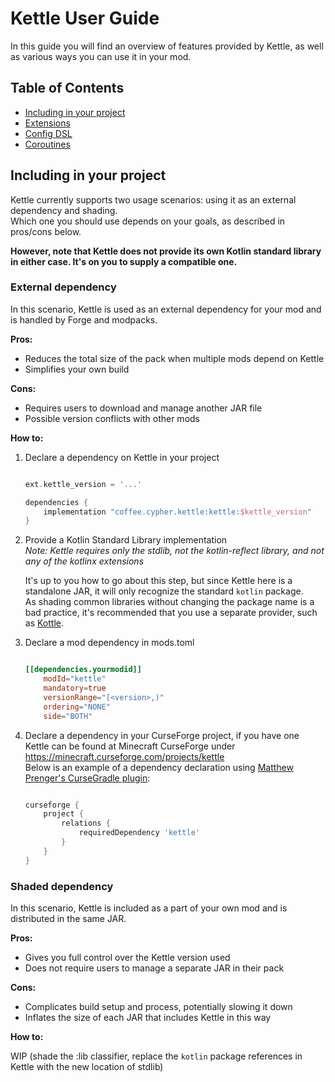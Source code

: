 # Kettle User Guide

In this guide you will find an overview of features provided by Kettle, as well as various ways you can use it in your mod.

## Table of Contents
* [Including in your project](#including-in-your-project)
* [Extensions](#extensions)
* [Config DSL](#config-dsl)
* [Coroutines](#coroutines)

## Including in your project

Kettle currently supports two usage scenarios: using it as an external dependency and shading.  
Which one you should use depends on your goals, as described in pros/cons below.

**However, note that Kettle does not provide its own Kotlin standard library in either case. It's on you to supply a compatible one.**

### External dependency

In this scenario, Kettle is used as an external dependency for your mod and is handled by Forge and modpacks.

**Pros:**  
* Reduces the total size of the pack when multiple mods depend on Kettle
* Simplifies your own build

**Cons:**  
* Requires users to download and manage another JAR file
* Possible version conflicts with other mods

**How to:**

1) Declare a dependency on Kettle in your project  
    ```gradle
    
    ext.kettle_version = '...'
    
    dependencies {
        implementation "coffee.cypher.kettle:kettle:$kettle_version"
    }
    ```
    
2) Provide a Kotlin Standard Library implementation  
    *Note: Kettle requires only the stdlib, not the kotlin-reflect library, and not any of the kotlinx extensions*
    
    It's up to you how to go about this step, but since Kettle here is a standalone JAR, it will only recognize the standard `kotlin` package.  
    As shading common libraries without changing the package name is a bad practice, it's recommended that you use a separate provider, such as [Kottle](https://github.com/autaut03/kottle).
    
3) Declare a mod dependency in mods.toml  
    ```toml
    
    [[dependencies.yourmodid]]
        modId="kettle"
        mandatory=true
        versionRange="[<version>,)"
        ordering="NONE"
        side="BOTH"
    ```
    
4) Declare a dependency in your CurseForge project, if you have one  
    Kettle can be found at Minecraft CurseForge under https://minecraft.curseforge.com/projects/kettle  
    Below is an example of a dependency declaration using [Matthew Prenger's CurseGradle plugin](https://github.com/matthewprenger/CurseGradle):  
    ```gradle
    
    curseforge {
        project {
            relations {
                requiredDependency 'kettle'
            }
        }
    }
    ```
    
### Shaded dependency

In this scenario, Kettle is included as a part of your own mod and is distributed in the same JAR.

**Pros:**  
* Gives you full control over the Kettle version used
* Does not require users to manage a separate JAR in their pack

**Cons:**  
* Complicates build setup and process, potentially slowing it down
* Inflates the size of each JAR that includes Kettle in this way

**How to:**

WIP (shade the :lib classifier, replace the `kotlin` package references in Kettle with the new location of stdlib)
